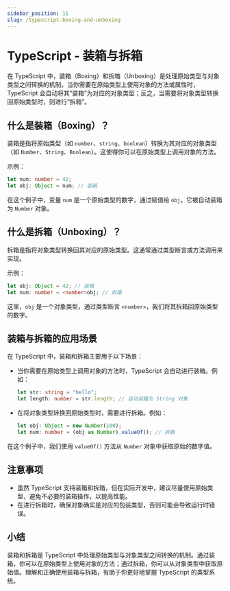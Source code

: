```yaml
---
sidebar_position: 11
slug: /typescript-boxing-and-unboxing
---
```


# TypeScript - 装箱与拆箱

在 TypeScript 中，装箱（Boxing）和拆箱（Unboxing）是处理原始类型与对象类型之间转换的机制。当你需要在原始类型上使用对象的方法或属性时，TypeScript 会自动将其“装箱”为对应的对象类型；反之，当需要将对象类型转换回原始类型时，则进行“拆箱”。



## 什么是装箱（Boxing）？

装箱是指将原始类型（如 `number`、`string`、`boolean`）转换为其对应的对象类型（如 `Number`、`String`、`Boolean`）。这使得你可以在原始类型上调用对象的方法。

示例：

```typescript
let num: number = 42;
let obj: Object = num; // 装箱
```

在这个例子中，变量 `num` 是一个原始类型的数字，通过赋值给 `obj`，它被自动装箱为 `Number` 对象。



## 什么是拆箱（Unboxing）？

拆箱是指将对象类型转换回其对应的原始类型。这通常通过类型断言或方法调用来实现。

示例：

```typescript
let obj: Object = 42; // 装箱
let num: number = <number>obj; // 拆箱
```

这里，`obj` 是一个对象类型，通过类型断言 `<number>`，我们将其拆箱回原始类型的数字。



## 装箱与拆箱的应用场景

在 TypeScript 中，装箱和拆箱主要用于以下场景：

- 当你需要在原始类型上调用对象的方法时，TypeScript 会自动进行装箱。例如：

  ```typescript
  let str: string = "hello";
  let length: number = str.length; // 自动装箱为 String 对象
  ```

- 在将对象类型转换回原始类型时，需要进行拆箱。例如：

  ```typescript
  let obj: Object = new Number(100);
  let num: number = (obj as Number).valueOf(); // 拆箱
  ```

在这个例子中，我们使用 `valueOf()` 方法从 `Number` 对象中获取原始的数字值。



## 注意事项

- 虽然 TypeScript 支持装箱和拆箱，但在实际开发中，建议尽量使用原始类型，避免不必要的装箱操作，以提高性能。
- 在进行拆箱时，确保对象确实是对应的包装类型，否则可能会导致运行时错误。



## 小结

装箱和拆箱是 TypeScript 中处理原始类型与对象类型之间转换的机制。通过装箱，你可以在原始类型上使用对象的方法；通过拆箱，你可以从对象类型中获取原始值。理解和正确使用装箱与拆箱，有助于你更好地掌握 TypeScript 的类型系统。
